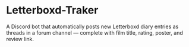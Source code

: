 # Letterboxd-Traker
A Discord bot that automatically posts new Letterboxd diary entries as threads in a forum channel — complete with film title, rating, poster, and review link.
